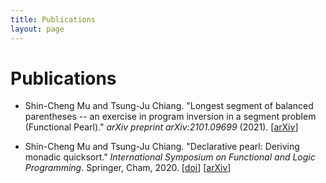 ```yaml
---
title: Publications
layout: page
---
```


# Publications

- Shin-Cheng Mu and Tsung-Ju Chiang.
  "Longest segment of balanced parentheses -- an exercise in program inversion in a segment problem (Functional Pearl)."
  _arXiv preprint arXiv:2101.09699_ (2021).
  \[[arXiv](https://arxiv.org/abs/2101.09699)\]

- Shin-Cheng Mu and Tsung-Ju Chiang.
  "Declarative pearl: Deriving monadic quicksort."
  _International Symposium on Functional and Logic Programming_. Springer, Cham, 2020.
  \[[doi](https://doi.org/10.1007/978-3-030-59025-3_8)\]
  \[[arXiv](https://arxiv.org/abs/2101.11421)\]